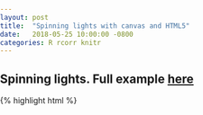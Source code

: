 ```yaml
---
layout: post
title:  "Spinning lights with canvas and HTML5"
date:   2018-05-25 10:00:00 -0800
categories: R rcorr knitr
---
```


## Spinning lights. Full example [here](/examples/spinning_lights)

<canvas id="myCanvas" width="500" height="500"></canvas>
<script>
  function rotateLine(x1, y1, x2, y2, angle) {
    var x3 = Math.cos(angle) * (x2 - x1) - Math.sin(angle) * (y2 - y1) + x1;
    var y3 = Math.sin(angle) * (x2 - x1) + Math.cos(angle) * (y2 - y1) + y1;
    return [x3, y3];
  }

  var canvas = document.getElementById('myCanvas');
  var ctx = canvas.getContext('2d');
  var centerX = canvas.width / 2;
  var centerY = canvas.height / 2;

  function drawCircle() {
    var radius = 50;
    // Draw "Lighthouse"
    ctx.strokeStyle = "#000000"
    ctx.globalAlpha = 1;
    ctx.beginPath();
    ctx.arc(centerX, centerY, radius, 0, 2 * Math.PI, false);
    ctx.fillStyle = '#d3d3d3';
    ctx.fill();
    ctx.lineWidth = 5;
    ctx.stroke();
  }

  function drawLine(startX, startY, radians) {
    ctx.strokeStyle = "#FF4500";
    ctx.lineWidth = 1;
    ctx.fillStyle = "#ffff00";
    ctx.beginPath();
    ctx.globalAlpha = 0.6;
    ctx.moveTo(centerX, centerY);

    var line1 = rotateLine(centerX, centerY, startX, startY, radians);
    var line2 = rotateLine(centerX, centerY, canvas.width - startX, startY, radians);

    // Draw 2 lines for the light beam
    ctx.lineTo(line1[0], line1[1]);
    ctx.lineTo(line2[0], line2[1]);
    ctx.lineTo(centerX, centerY);
    ctx.fill();
    ctx.stroke();
  }

  var degrees = 0;
  setInterval(function() {
    ctx.clearRect(0, 0, canvas.width, canvas.height);
    degrees += 1;
    var radians = (degrees % 360) * Math.PI / 180
    drawLine(200, 25, radians);
    drawCircle();
  }, 50)
</script>

{% highlight html %}
<!DOCTYPE HTML>
<html>
  <head>
    <style>
      body {
        margin: 0px;
        padding: 0px;
      }
    </style>
  </head>
  <body>
    <canvas id="myCanvas" width="500" height="500"></canvas>
    <script>
      function rotateLine(x1, y1, x2, y2, angle) {
        var x3 = Math.cos(angle) * (x2 - x1) - Math.sin(angle) * (y2 - y1) + x1;
        var y3 = Math.sin(angle) * (x2 - x1) + Math.cos(angle) * (y2 - y1) + y1;
        return [x3, y3];
      }

      var canvas = document.getElementById('myCanvas');
      var ctx = canvas.getContext('2d');
      var centerX = canvas.width / 2;
      var centerY = canvas.height / 2;

      function drawCircle() {
        var radius = 50;
        // Draw "Lighthouse"
        ctx.strokeStyle = "#000000"
        ctx.globalAlpha = 1;
        ctx.beginPath();
        ctx.arc(centerX, centerY, radius, 0, 2 * Math.PI, false);
        ctx.fillStyle = '#d3d3d3';
        ctx.fill();
        ctx.lineWidth = 5;
        ctx.stroke();
      }

      function drawLine(startX, startY, radians) {
        ctx.strokeStyle = "#FF4500";
        ctx.lineWidth = 1;
        ctx.fillStyle = "#ffff00";
        ctx.beginPath();
        ctx.globalAlpha = 0.6;
        ctx.moveTo(centerX, centerY);

        var line1 = rotateLine(centerX, centerY, startX, startY, radians);
        var line2 = rotateLine(centerX, centerY, canvas.width - startX, startY, radians);

        // Draw 2 lines for the light beam
        ctx.lineTo(line1[0], line1[1]);
        ctx.lineTo(line2[0], line2[1]);
        ctx.lineTo(centerX, centerY);
        ctx.fill();
        ctx.stroke();
      }

      var degrees = 0;
      setInterval(function() {
        ctx.clearRect(0, 0, canvas.width, canvas.height);
        degrees += 1;
        var radians = (degrees % 360) * Math.PI / 180
        drawLine(200, 25, radians);
        drawCircle();
      }, 50)

    </script>
  </body>
</html>
{% endhighlight %}
